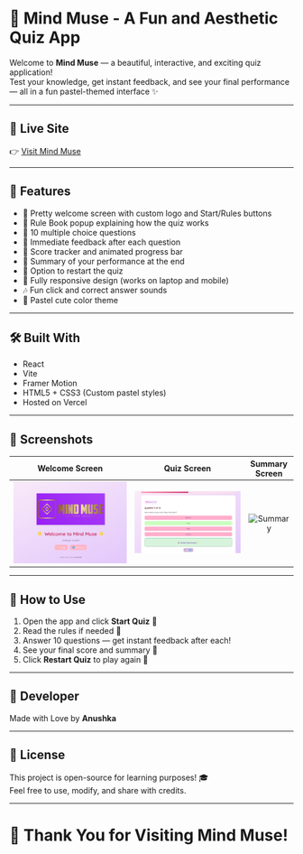 
# 🌸 Mind Muse - A Fun and Aesthetic Quiz App

Welcome to **Mind Muse** — a beautiful, interactive, and exciting quiz application!  
Test your knowledge, get instant feedback, and see your final performance — all in a fun pastel-themed interface ✨

---

## 🚀 Live Site
👉 [Visit Mind Muse](https://mind-muse.vercel.app)

---

## 🎯 Features
- 🌸 Pretty welcome screen with custom logo and Start/Rules buttons
- 📜 Rule Book popup explaining how the quiz works
- 🧩 10 multiple choice questions
- 🎯 Immediate feedback after each question
- 🧠 Score tracker and animated progress bar
- 🎉 Summary of your performance at the end
- 🔄 Option to restart the quiz
- 📱 Fully responsive design (works on laptop and mobile)
- 🎶 Fun click and correct answer sounds
- 🌈 Pastel cute color theme

---

## 🛠 Built With
- React
- Vite
- Framer Motion
- HTML5 + CSS3 (Custom pastel styles)
- Hosted on Vercel

---

## 📸 Screenshots

| Welcome Screen | Quiz Screen | Summary Screen |
|:---:|:---:|:---:|
| ![Welcome](public/start-screen.png) | ![Quiz](public/quiz-screen.png) | ![Summary](public/result-screen-screen.png) |


---

## 🧠 How to Use

1. Open the app and click **Start Quiz** 🎯
2. Read the rules if needed 📜
3. Answer 10 questions — get instant feedback after each!
4. See your final score and summary 🎉
5. Click **Restart Quiz** to play again 🔄

---

## 🎀 Developer

Made with Love by **Anushka**

---

## 📜 License

This project is open-source for learning purposes! 🎓  
Feel free to use, modify, and share with credits.

---

# 🌈 Thank You for Visiting Mind Muse!
